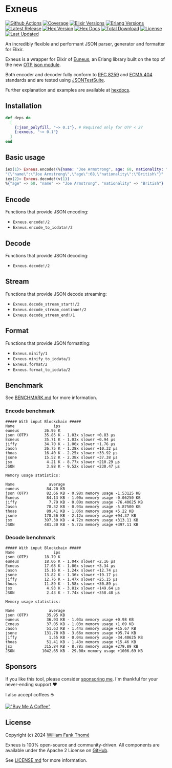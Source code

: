 # Exneus

[![Github Actions](https://github.com/williamthome/exneus/workflows/CI/badge.svg)](https://github.com/williamthome/exneus/actions)
[![Coverage](https://raw.githubusercontent.com/cicirello/jacoco-badge-generator/main/tests/100.svg)](https://github.com/williamthome/exneus/actions/workflows/ci.yml)
[![Elixir Versions](https://img.shields.io/badge/Elixir%2F-12%2B-purple?style=flat-square)](https://elixir-lang.org/)
[![Erlang Versions](https://img.shields.io/badge/Erlang%2FOTP-24%2B-green?style=flat-square)](http://www.erlang.org)
[![Latest Release](https://img.shields.io/github/release/williamthome/exneus.svg?style=flat-square)](https://github.com/williamthome/exneus/releases/latest)
[![Hex Version](https://img.shields.io/hexpm/v/exneus.svg)](https://hex.pm/packages/exneus)
[![Hex Docs](https://img.shields.io/badge/hex-docs-lightgreen.svg)](https://hexdocs.pm/exneus/)
[![Total Download](https://img.shields.io/hexpm/dt/exneus.svg)](https://hex.pm/packages/exneus)
[![License](https://img.shields.io/hexpm/l/exneus.svg)](https://github.com/williamthome/exneus/blob/main/LICENSE)
[![Last Updated](https://img.shields.io/github/last-commit/williamthome/exneus.svg)](https://github.com/williamthome/exneus/commits/main)

An incredibly flexible and performant JSON parser, generator and formatter for Elixir.

Exneus is a wrapper for Elixir of [Euneus](https://github.com/williamthome/euneus),
an Erlang library built on the top of the new [OTP json module](https://erlang.org/documentation/doc-15.0-rc3/lib/stdlib-6.0/doc/html/json.html).

Both encoder and decoder fully conform to [RFC 8259](https://datatracker.ietf.org/doc/html/rfc8259)
and [ECMA 404](https://ecma-international.org/publications-and-standards/standards/ecma-404/) standards
and are tested using [JSONTestSuite](https://github.com/nst/JSONTestSuite).

Further explanation and examples are available at [hexdocs](https://hexdocs.pm/exneus).

## Installation

```elixir
def deps do
  [
    {:json_polyfill, "~> 0.1"}, # Required only for OTP < 27
    {:exneus, "~> 0.1"}
  ]
end
```

## Basic usage

```elixir
iex(1)> Exneus.encode!(%{name: "Joe Armstrong", age: 68, nationality: "British"})
"{\"name\":\"Joe Armstrong\",\"age\":68,\"nationality\":\"British\"}"
iex(2)> Exneus.decode!(v(1))
%{"age" => 68, "name" => "Joe Armstrong", "nationality" => "British"}
```

## Encode

Functions that provide JSON encoding:

- `Exneus.encode!/2`
- `Exneus.encode_to_iodata!/2`

## Decode

Functions that provide JSON decoding:

- `Exneus.decode!/2`

## Stream

Functions that provide JSON decode streaming:

- `Exneus.decode_stream_start!/2`
- `Exneus.decode_stream_continue!/2`
- `Exneus.decode_stream_end!/1`

## Format

Functions that provide JSON formatting:

- `Exneus.minify/1`
- `Exneus.minify_to_iodata/1`
- `Exneus.format/2`
- `Exneus.format_to_iodata/2`

## Benchmark

See [BENCHMARK.md](benchmark/BENCHMARK.md) for more information.

### Encode benchmark

```console
##### With input Blockchain #####
Name                 ips
euneus           36.95 K
json (OTP)       35.85 K - 1.03x slower +0.83 μs
Exneus           35.71 K - 1.03x slower +0.94 μs
jiffy            34.70 K - 1.06x slower +1.76 μs
Jason            26.75 K - 1.38x slower +10.32 μs
thoas            16.40 K - 2.25x slower +33.92 μs
jsone            15.52 K - 2.38x slower +37.38 μs
jsx               4.21 K - 8.77x slower +210.29 μs
JSON              3.88 K - 9.52x slower +230.47 μs

Memory usage statistics:

Name               average
euneus            84.20 KB
json (OTP)        82.66 KB - 0.98x memory usage -1.53125 KB
Exneus            84.13 KB - 1.00x memory usage -0.06250 KB
jiffy              7.79 KB - 0.09x memory usage -76.40625 KB
Jason             78.32 KB - 0.93x memory usage -5.87500 KB
thoas             89.41 KB - 1.06x memory usage +5.22 KB
jsone            178.56 KB - 2.12x memory usage +94.37 KB
jsx              397.30 KB - 4.72x memory usage +313.11 KB
JSON             481.30 KB - 5.72x memory usage +397.11 KB
```

### Decode benchmark

```console
##### With input Blockchain #####
Name                 ips
json (OTP)       18.79 K
euneus           18.06 K - 1.04x slower +2.16 μs
Exneus           17.68 K - 1.06x slower +3.34 μs
Jason            15.16 K - 1.24x slower +12.74 μs
jsone            13.82 K - 1.36x slower +19.17 μs
jiffy            12.76 K - 1.47x slower +25.15 μs
thoas            11.89 K - 1.58x slower +30.89 μs
jsx               4.93 K - 3.81x slower +149.64 μs
JSON              2.43 K - 7.74x slower +358.48 μs

Memory usage statistics:

Name               average
json (OTP)        35.95 KB
euneus            36.93 KB - 1.03x memory usage +0.98 KB
Exneus            37.05 KB - 1.03x memory usage +1.09 KB
Jason             51.63 KB - 1.44x memory usage +15.67 KB
jsone            131.70 KB - 3.66x memory usage +95.74 KB
jiffy              1.55 KB - 0.04x memory usage -34.40625 KB
thoas             51.41 KB - 1.43x memory usage +15.46 KB
jsx              315.84 KB - 8.78x memory usage +279.89 KB
JSON            1042.65 KB - 29.00x memory usage +1006.69 KB
```

## Sponsors

If you like this tool, please consider [sponsoring me](https://github.com/sponsors/williamthome).
I'm thankful for your never-ending support :heart:

I also accept coffees :coffee:

[!["Buy Me A Coffee"](https://www.buymeacoffee.com/assets/img/custom_images/orange_img.png)](https://www.buymeacoffee.com/williamthome)

## License

Copyright (c) 2024 [William Fank Thomé](https://github.com/williamthome)

Exneus is 100% open-source and community-driven. All components are
available under the Apache 2 License on [GitHub](https://github.com/williamthome/exneus).

See [LICENSE.md](LICENSE.md) for more information.
